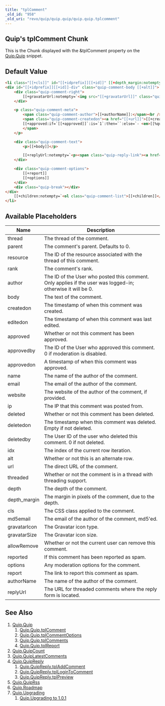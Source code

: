 ```yaml
---
title: "tplComment"
_old_id: "958"
_old_uri: "revo/quip/quip.quip/quip.quip.tplcomment"
---
```


## Quip's tplComment Chunk

This is the Chunk displayed with the &tplComment property on the [Quip.Quip](extras/quip/quip.quip "Quip.Quip") snippet.

## Default Value

``` html
<li class="[[+cls]]" id="[[+idprefix]][[+id]]" [[+depth_margin:notempty=`style="padding-left: [[+depth_margin]]px"`]]>
<div id="[[+idprefix]][[+id]]-div" class="quip-comment-body [[+alt]]">
    <div class="quip-comment-right">
        [[+gravatarUrl:notempty=`<img src="[[+gravatarUrl]]" class="quip-avatar" alt="" />`]]
    </div>

    <p class="quip-comment-meta">
        <span class="quip-comment-author">[[+authorName]]:</span><br />
        <span class="quip-comment-createdon"><a href="[[+url]]">[[+createdon]]</a>
        [[+approved:if=`[[+approved]]`:is=`1`:then=``:else=`- <em>[[%quip.unapproved? &namespace=`quip` &topic=`default`]]</em>`]]
        </span>
    </p>

    <div class="quip-comment-text">
        <p>[[+body]]</p>

        [[+replyUrl:notempty=`<p><span class="quip-reply-link"><a href="[[+replyUrl]]">[[%quip.reply? &namespace=`quip` &topic=`default`]]</a></span></p>`]]
    </div>

    <div class="quip-comment-options">
        [[+report]]
        [[+options]]
    </div>
    <div class="quip-break"></div>
</div>
    [[+children:notempty=`<ol class="quip-comment-list">[[+children]]</ol>`]]
</li>
```

## Available Placeholders

| Name          | Description                                                                                                 |
| ------------- | ----------------------------------------------------------------------------------------------------------- |
| thread        | The thread of the comment.                                                                                  |
| parent        | The comment's parent. Defaults to 0.                                                                        |
| resource      | The ID of the resource associated with the thread of this comment.                                          |  |
| rank          | The comment's rank.                                                                                         |
| author        | The ID of the User who posted this comment. Only applies if the user was logged-in; otherwise it will be 0. |
| body          | The text of the comment.                                                                                    |
| createdon     | The timestamp of when this comment was created.                                                             |
| editedon      | The timestamp of when this comment was last edited.                                                         |
| approved      | Whether or not this comment has been approved.                                                              |
| approvedby    | The ID of the User who approved this comment. 0 if moderation is disabled.                                  |
| approvedon    | A timestamp of when this comment was approved.                                                              |
| name          | The name of the author of the comment.                                                                      |
| email         | The email of the author of the comment.                                                                     |
| website       | The website of the author of the comment, if provided.                                                      |
| ip            | The IP that this comment was posted from.                                                                   |
| deleted       | Whether or not this comment has been deleted.                                                               |
| deletedon     | The timestamp when this comment was deleted. Empty if not deleted.                                          |
| deletedby     | The User ID of the user who deleted this comment. 0 if not deleted.                                         |
| idx           | The index of the current row iteration.                                                                     |
| alt           | Whether or not this is an alternate row.                                                                    |
| url           | The direct URL of the comment.                                                                              |
| threaded      | Whether or not the comment is in a thread with threading support.                                           |
| depth         | The depth of the comment.                                                                                   |
| depth\_margin | The margin in pixels of the comment, due to the depth.                                                      |
| cls           | The CSS class applied to the comment.                                                                       |
| md5email      | The email of the author of the comment, md5'ed.                                                             |
| gravatarIcon  | The Gravatar icon type.                                                                                     |
| gravatarSize  | The Gravatar icon size.                                                                                     |
| allowRemove   | Whether or not the current user can remove this comment.                                                    |
| reported      | If this comment has been reported as spam.                                                                  |
| options       | Any moderation options for the comment.                                                                     |
| report        | The link to report this comment as spam.                                                                    |
| authorName    | The name of the author of the comment.                                                                      |
| replyUrl      | The URL for threaded comments where the reply form is located.                                              |

## See Also

1. [Quip.Quip](extras/quip/quip.quip)
   1. [Quip.Quip.tplComment](extras/quip/quip.quip/quip.quip.tplcomment)
   2. [Quip.Quip.tplCommentOptions](extras/quip/quip.quip/quip.quip.tplcommentoptions)
   3. [Quip.Quip.tplComments](extras/quip/quip.quip/quip.quip.tplcomments)
   4. [Quip.Quip.tplReport](extras/quip/quip.quip/quip.quip.tplreport)
2. [Quip.QuipCount](extras/quip/quip.quipcount)
3. [Quip.QuipLatestComments](extras/quip/quip.quiplatestcomments)
4. [Quip.QuipReply](extras/quip/quip.quipreply)
   1. [Quip.QuipReply.tplAddComment](extras/quip/quip.quipreply/quip.quipreply.tpladdcomment)
   2. [Quip.QuipReply.tplLoginToComment](extras/quip/quip.quipreply/quip.quipreply.tpllogintocomment)
   3. [Quip.QuipReply.tplPreview](extras/quip/quip.quipreply/quip.quipreply.tplpreview)
5. [Quip.QuipRss](extras/quip/quip.quiprss)
6. [Quip.Roadmap](extras/quip/quip.roadmap)
7. [Quip.Upgrading](extras/quip/quip.upgrading)
   1. [Quip.Upgrading to 1.0.1](extras/quip/quip.upgrading/quip.upgrading-to-1.0.1)